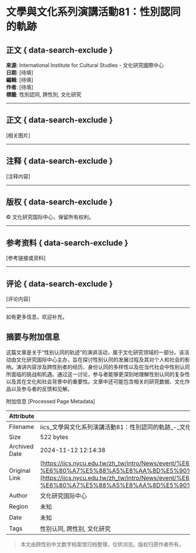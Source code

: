 # 文學與文化系列演講活動81：性別認同的軌跡

## 正文 { data-search-exclude }


**來源**: International Institute for Cultural Studies - 文化研究國際中心  
**日期**: [待填]  
**編輯**: [待填]  
**作者**: [待填]  
**標籤**: 性別認同, 跨性別, 文化研究  

---

## 正文 { data-search-exclude }

[相关图片]

---

## 注释 { data-search-exclude }
[注释内容]

---

## 版权 { data-search-exclude }
© 文化研究国际中心，保留所有权利。

---

## 参考资料 { data-search-exclude }
[参考链接或资料]

---

## 评论 { data-search-exclude }
[评论内容]

---  

如有更多信息，欢迎补充。

## 摘要与附加信息

<!-- tcd_abstract -->
这篇文章是关于“性别认同的轨迹”的演讲活动，属于文化研究领域的一部分。该活动由文化研究国际中心主办，旨在探讨性别认同的发展过程及其对个人和社会的影响。演讲内容涉及跨性别者的经历、身份认同的多样性以及在当代社会中性别认同所面临的挑战和机遇。通过这一讨论，参与者能够更深刻地理解性别认同的复杂性以及其在文化和社会背景中的重要性。文章中还可能包含相关的研究数据、文化作品以及参与者的反馈和见解。
<!-- tcd_abstract_end -->

附加信息 [Processed Page Metadata]

| Attribute       | Value                                  |
|-----------------|----------------------------------------|
| Filename        | iics_文學與文化系列演講活動81：性別認同的軌跡_-_文化研究.md                             |
| Size            | 522 bytes                           |
| Archived Date   | 2024-11-12 12:14:38                             |
| Original Link   | [https://iics.nycu.edu.tw/zh_tw/intro/News/event/%E6%96%87%E5%AD%B8%E8%88%87%E6%96%87%E5%8C%96%E7%B3%BB%E5%88%97%E6%BC%94%E8%AC%9B%E6%B4%BB%E5%8B%9581-%E6%80%A7%E5%88%A5%E8%AA%8D%E5%90%8C%E7%9A%84%E8%BB%8C%E8%B7%A1-50288842](https://iics.nycu.edu.tw/zh_tw/intro/News/event/%E6%96%87%E5%AD%B8%E8%88%87%E6%96%87%E5%8C%96%E7%B3%BB%E5%88%97%E6%BC%94%E8%AC%9B%E6%B4%BB%E5%8B%9581-%E6%80%A7%E5%88%A5%E8%AA%8D%E5%90%8C%E7%9A%84%E8%BB%8C%E8%B7%A1-50288842)                       |
| Author          | 文化研究国际中心                               |
| Region          | 未知                               |
| Date            | 未知                                 |
| Tags            | 性别认同, 跨性别, 文化研究                                 |
>
> 本文由跨性别中文数字档案馆归档整理，仅供浏览。版权归原作者所有。
>